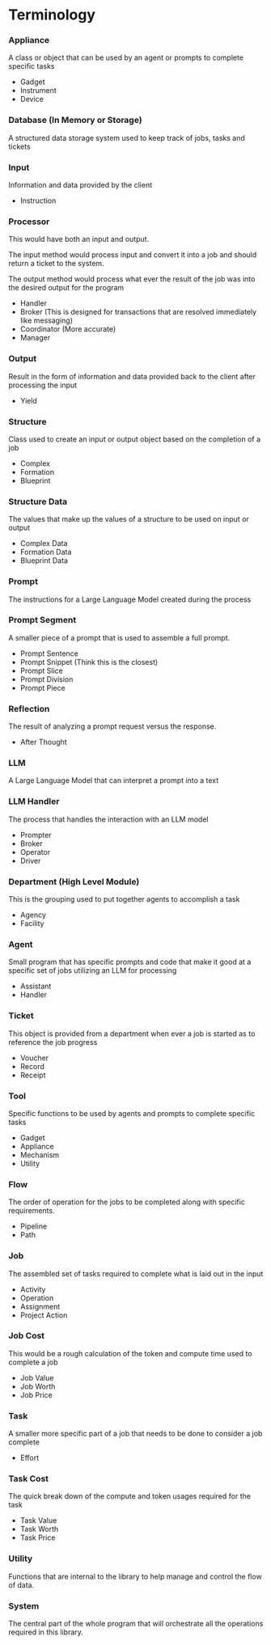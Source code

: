 # Terminology

### Appliance

A class or object that can be used by an agent or prompts to complete specific tasks

- Gadget
- Instrument
- Device

### Database (In Memory or Storage)

A structured data storage system used to keep track of jobs, tasks and tickets

### Input

Information and data provided by the client

- Instruction

### Processor

This would have both an input and output.

The input method would process input and convert it into a job and should return a ticket to the system.

The output method would process what ever the result of the job was into the desired output for the program

- Handler
- Broker (This is designed for transactions that are resolved immediately like messaging)
- Coordinator (More accurate)
- Manager

### Output

Result in the form of information and data provided back to the client after processing the input

- Yield

### Structure

Class used to create an input or output object based on the completion of a job

- Complex
- Formation
- Blueprint

### Structure Data

The values that make up the values of a structure to be used on input or output

- Complex Data
- Formation Data
- Blueprint Data

### Prompt

The instructions for a Large Language Model created during the process

### Prompt Segment

A smaller piece of a prompt that is used to assemble a full prompt.

- Prompt Sentence
- Prompt Snippet (Think this is the closest)
- Prompt Slice
- Prompt Division
- Prompt Piece

### Reflection

The result of analyzing a prompt request versus the response.

- After Thought

### LLM

A Large Language Model that can interpret a prompt into a text

### LLM Handler

The process that handles the interaction with an LLM model

- Prompter
- Broker
- Operator
- Driver

### Department (High Level Module)

This is the grouping used to put together agents to accomplish a task

- Agency
- Facility

### Agent

Small program that has specific prompts and code that make it good at a specific set of jobs utilizing an LLM for processing

- Assistant
- Handler

### Ticket

This object is provided from a department when ever a job is started as to reference the job progress

- Voucher
- Record
- Receipt

### Tool

Specific functions to be used by agents and prompts to complete specific tasks

- Gadget
- Appliance
- Mechanism
- Utility

### Flow

The order of operation for the jobs to be completed along with specific requirements.

- Pipeline
- Path

### Job

The assembled set of tasks required to complete what is laid out in the input

- Activity
- Operation
- Assignment
- Project Action

### Job Cost

This would be a rough calculation of the token and compute time used to complete a job

- Job Value
- Job Worth
- Job Price

### Task

A smaller more specific part of a job that needs to be done to consider a job complete

- Effort

### Task Cost

The quick break down of the compute and token usages required for the task

- Task Value
- Task Worth
- Task Price

### Utility

Functions that are internal to the library to help manage and control the flow of data.

### System

The central part of the whole program that will orchestrate all the operations required in this library.